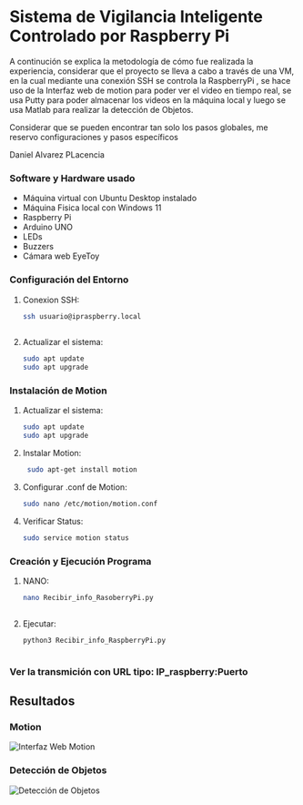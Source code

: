 # Sistema de Vigilancia Inteligente Controlado por Raspberry Pi

A continución se explica la metodología de cómo fue realizada la experiencia, considerar que el proyecto se lleva a cabo a través de una VM, en la cual mediante una conexión SSH se controla la 
RaspberryPi , se hace uso de la Interfaz web de motion para poder ver el video en tiempo real, se usa Putty para poder almacenar los videos en la máquina local y luego se usa Matlab para realizar
la detección de Objetos.

Considerar que se pueden encontrar tan solo los pasos globales, me reservo configuraciones y pasos específicos

Daniel Alvarez PLacencia

### Software y Hardware usado

- Máquina virtual con Ubuntu Desktop instalado
- Máquina Fisica local con Windows 11
- Raspberry Pi
- Arduino UNO
- LEDs
- Buzzers
- Cámara web EyeToy


### Configuración del Entorno

1. Conexion SSH:
   ```bash
   ssh usuario@ipraspberry.local
     
2. Actualizar el sistema:
   ```bash
   sudo apt update
   sudo apt upgrade
   
### Instalación de Motion

1. Actualizar el sistema:
   ```bash
   sudo apt update
   sudo apt upgrade
   
2. Instalar Motion:
   ```bash
    sudo apt-get install motion
   
3. Configurar .conf de Motion:
   ```bash
   sudo nano /etc/motion/motion.conf

4. Verificar Status:
   ```bash
   sudo service motion status

### Creación y Ejecución Programa

1. NANO:
   ```bash
   nano Recibir_info_RasoberryPi.py
  
2. Ejecutar:
   ```bash
   python3 Recibir_info_RaspberryPi.py



### Ver la transmición con URL tipo: IP_raspberry:Puerto

## Resultados

### Motion
![Interfaz Web Motion ](images/cam_on.png)

### Detección de Objetos

![Detección de Objetos](images/detection.png)


   

